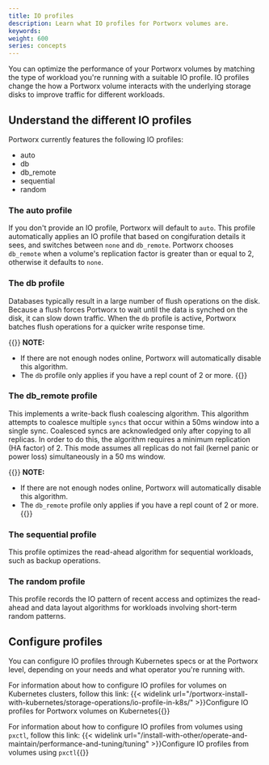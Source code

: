 ```yaml
---
title: IO profiles
description: Learn what IO profiles for Portworx volumes are.  
keywords: 
weight: 600
series: concepts
---
```


You can optimize the performance of your Portworx volumes by matching the type of workload you're running with a suitable IO profile. IO profiles change the how a Portworx volume interacts with the underlying storage disks to improve traffic for different workloads.

## Understand the different IO profiles

Portworx currently features the following IO profiles:

* auto
* db
* db_remote
* sequential
* random


### The auto profile
If you don't provide an IO profile, Portworx will default to `auto`. This profile automatically applies an IO profile that based on congifuration details it sees, and switches between `none` and `db_remote`. Portworx chooses `db_remote` when a volume's replication factor is greater than or equal to 2, otherwise it defaults to `none`.

### The db profile
Databases typically result in a large number of flush operations on the disk. Because a flush forces Portworx to wait until the data is synched on the disk, it can slow down traffic. When the `db` profile is active, Portworx batches flush operations for a quicker write response time. 

{{<info>}}
**NOTE:** 

* If there are not enough nodes online, Portworx will automatically disable this algorithm.
* The `db` profile only applies if you have a repl count of 2 or more. 
{{</info>}}

### The db_remote profile

This implements a write-back flush coalescing algorithm. This algorithm attempts to coalesce multiple `syncs` that occur within a 50ms window into a single sync. Coalesced syncs are acknowledged only after copying to all replicas. In order to do this, the algorithm requires a minimum replication (HA factor) of 2. This mode assumes all replicas do not fail (kernel panic or power loss) simultaneously in a 50 ms window. 

{{<info>}}
**NOTE:**

* If there are not enough nodes online, Portworx will automatically disable this algorithm.
* The `db_remote` profile only applies if you have a repl count of 2 or more. 
{{</info>}}

### The sequential profile

This profile optimizes the read-ahead algorithm for sequential workloads, such as backup operations. 

### The random profile

This profile records the IO pattern of recent access and optimizes the read-ahead and data layout algorithms for workloads involving short-term random patterns.

## Configure profiles

You can configure IO profiles through Kubernetes specs or at the Portworx level, depending on your needs and what operator you're running with.

For information about how to configure IO profiles for volumes on Kubernetes clusters, follow this link:
{{< widelink url="/portworx-install-with-kubernetes/storage-operations/io-profile-in-k8s/" >}}Configure IO profiles for Portworx volumes on Kubernetes{{</widelink>}}

For information about how to configure IO profiles from volumes using `pxctl`, follow this link:
{{< widelink url="/install-with-other/operate-and-maintain/performance-and-tuning/tuning" >}}Configure IO profiles from volumes using `pxctl`{{</widelink>}}
